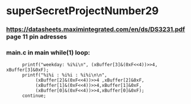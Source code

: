 # superSecretProjectNumber29
### https://datasheets.maximintegrated.com/en/ds/DS3231.pdf page 11 pin adresses

### main.c in main while(1) loop: 
```
	  printf("weekday: %i%i\n", (xBuffer[3]&(0xF<<4))>>4, xBuffer[3]&0xF);
	  printf("%i%i : %i%i : %i%i\n\n",
           (xBuffer[2]&(0xF<<4))>>4 ,xBuffer[2]&0xF, 
           (xBuffer[1]&(0xF<<4))>>4,xBuffer[1]&0xF, 
           (xBuffer[0]&(0xF<<4))>>4,xBuffer[0]&0xF);
	  continue;
```
